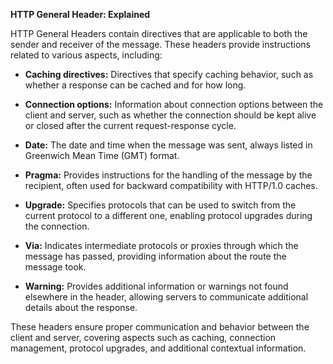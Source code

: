 **HTTP General Header: Explained**

HTTP General Headers contain directives that are applicable to both the sender and receiver of the message. These headers provide instructions related to various aspects, including:

- **Caching directives:** Directives that specify caching behavior, such as whether a response can be cached and for how long.

- **Connection options:** Information about connection options between the client and server, such as whether the connection should be kept alive or closed after the current request-response cycle.

- **Date:** The date and time when the message was sent, always listed in Greenwich Mean Time (GMT) format.

- **Pragma:** Provides instructions for the handling of the message by the recipient, often used for backward compatibility with HTTP/1.0 caches.

- **Upgrade:** Specifies protocols that can be used to switch from the current protocol to a different one, enabling protocol upgrades during the connection.

- **Via:** Indicates intermediate protocols or proxies through which the message has passed, providing information about the route the message took.

- **Warning:** Provides additional information or warnings not found elsewhere in the header, allowing servers to communicate additional details about the response.

These headers ensure proper communication and behavior between the client and server, covering aspects such as caching, connection management, protocol upgrades, and additional contextual information.

